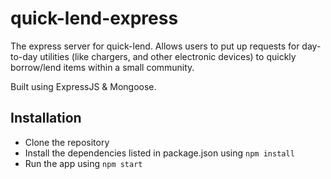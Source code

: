 # quick-lend-express
The express server for quick-lend. Allows users to put up requests for day-to-day utilities (like chargers, and other electronic devices) to quickly borrow/lend items within a small community.

Built using ExpressJS & Mongoose.

## Installation

- Clone the repository
- Install the dependencies listed in package.json using `npm install`
- Run the app using `npm start`
